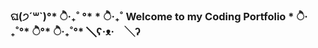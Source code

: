 ###   
###   ଘ(੭´꒳`)°* ੈ‧₊˚ °* * ੈ‧₊˚  Welcome to my Coding Portfolio  * ੈ‧₊˚°* ੈ°* ੈ‧₊˚°*  ╲ʕ·ᴥ·　╲ʔ
###          

<!--
**andreeaiban/andreeaiban** is a ✨ _special_ ✨ repository because its `README.md` (this file) appears on your GitHub profile.

Here are some ideas to get you started:

- 🔭 I’m currently working on ...
- 🌱 I’m currently learning ...
- 👯 I’m looking to collaborate on ...
- 🤔 I’m looking for help with ...
- 💬 Ask me about ...
- 📫 How to reach me: ...
- 😄 Pronouns: ...
- ⚡ Fun fact: ...
-->

